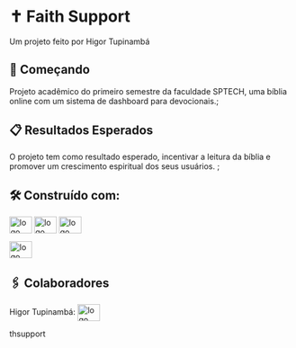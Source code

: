 # ✝️ Faith Support 

Um projeto feito por Higor Tupinambá

## 🚀 Começando

Projeto acadêmico do primeiro semestre da faculdade SPTECH, uma bíblia online com um sistema de dashboard para devocionais.;

## 📋 Resultados Esperados

O projeto tem como resultado esperado, incentivar a leitura da bíblia e promover um crescimento espiritual dos seus usuários. ;<br>

## 🛠️ Construído com:

<img align="center" height="30" width="40" alt="logo HTML" src="https://cdn.jsdelivr.net/gh/devicons/devicon@latest/icons/html5/html5-original.svg" />

<img align="center" height="30" width="40" alt="logo HTML" src="https://cdn.jsdelivr.net/gh/devicons/devicon@latest/icons/css3/css3-original.svg" />

<img align="center" height="30" width="40" alt="logo HTML" src="https://cdn.jsdelivr.net/gh/devicons/devicon@latest/icons/javascript/javascript-original.svg" />

<img align="center" height="30" width="40" alt="logo MySql" src="https://cdn.jsdelivr.net/gh/devicons/devicon/icons/mysql/mysql-plain-wordmark.svg" /><br>

## 🖇️ Colaboradores

Higor Tupinambá: <a href="https://github.com/higortupi/karpostech" target="_blank"><img align="center" height="30" width="40" alt="logo GitHub" src="https://cdn.jsdelivr.net/gh/devicons/devicon/icons/github/github-original.svg" />
</a>

thsupport
